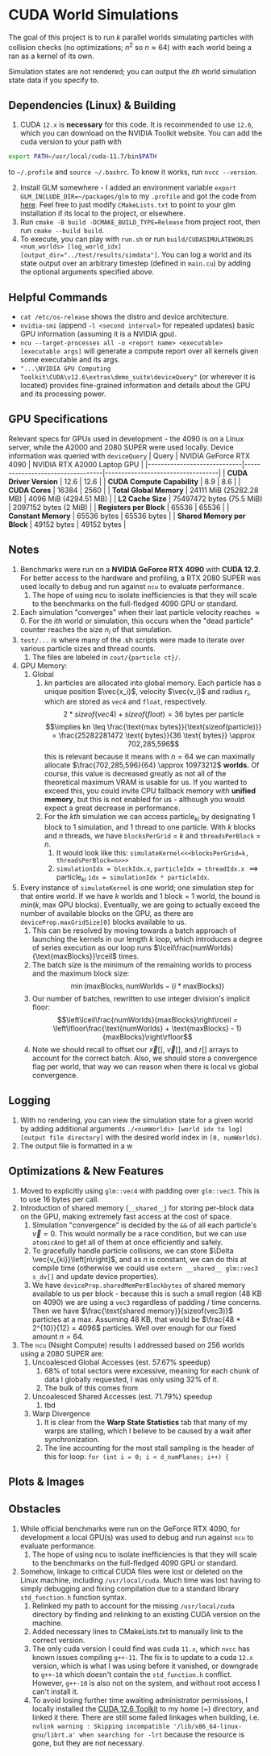 # CUDA World Simulations
The goal of this project is to run $k$ parallel worlds simulating particles with collision checks (no optimizations; $n^2$ so $n \approx 64$) with each world being a ran as a kernel of its own.

Simulation states are not rendered; you can output the $ith$ world simulation state data if you specify to.

## Dependencies (Linux) & Building
1. CUDA `12.x` is **necessary** for this code. It is recommended to use `12.6`, which you can download on the NVIDIA Toolkit website. You can add the cuda version to your path with
```sh
export PATH=/usr/local/cuda-11.7/bin$PATH
```
to `~/.profile` and `source ~/.bashrc`. To know it works, run `nvcc --version`.

2. Install GLM somewhere - I added an environment variable `export GLM_INCLUDE_DIR=~/packages/glm` to my `.profile` and got the code from [here](https://github.com/g-truc/glm/tree/master). Feel free to just modify `CMakeLists.txt` to point to your glm installation if its local to the project, or elsewhere.
3. Run `cmake -B build -DCMAKE_BUILD_TYPE=Release` from project root, then run `cmake --build build`.
4. To execute, you can play with `run.sh` or run `build/CUDASIMULATEWORLDS <num_worlds> [log_world_idx] [output_dir="../test/results/simdata"]`. You can log a world and its state output over an arbitrary timestep (defined in `main.cu`) by adding the optional arguments specified above.

## Helpful Commands
- `cat /etc/os-release` shows the distro and device architecture.
- `nvidia-smi` (append `-l <second interval>` for repeated updates) basic GPU information (assuming it is a NVIDIA gpu).
- `ncu --target-processes all -o <report name> <executable> [executable args]` will generate a compute report over all kernels given some executable and its args.
- `"...\NVIDIA GPU Computing Toolkit\CUDA\v12.6\extras\demo_suite\deviceQuery"` (or wherever it is located) provides fine-grained information and details about the GPU and its processing power.

## GPU Specifications
Relevant specs for GPUs used in development - the 4090 is on a Linux server, while the A2000 and 2080 SUPER were used locally. Device information was queried with `deviceQuery`
| Query                       | NVIDIA GeForce RTX 4090          | NVIDIA RTX A2000 Laptop GPU       |
|-----------------------------|----------------------------------|-----------------------------------|
| **CUDA Driver Version**     | 12.6                             | 12.6                              |
| **CUDA Compute Capability** | 8.9                              | 8.6                               |
| **CUDA Cores**              | 16384                            | 2560                              |
| **Total Global Memory**     | 24111 MiB (25282.28 MB)          | 4096 MiB (4294.51 MB)             |
| **L2 Cache Size**           | 75497472 bytes (75.5 MiB)        | 2097152 bytes (2 MiB)             |
| **Registers per Block**     | 65536                            | 65536                             |
| **Constant Memory**         | 65536 bytes                      | 65536 bytes                       |
| **Shared Memory per Block** | 49152 bytes                      | 49152 bytes                       |

## Notes
1. Benchmarks were run on a **NVIDIA GeForce RTX 4090** with **CUDA 12.2**. For better access to the hardware and profiling, a RTX 2080 SUPER was used locally to debug and run against `ncu` to evaluate performance.
   1. The hope of using ncu to isolate inefficiencies is that they will scale to the benchmarks on the full-fledged 4090 GPU or standard.
2. Each simulation "converges" when their last particle velocity reaches $\approx 0$. For the $ith$ world or simulation, this occurs when the "dead particle" counter reaches the size $n_i$ of that simulation.
3. `test/...` is where many of the .sh scripts were made to iterate over various particle sizes and thread counts.
   1. The files are labeled in `cout/{particle ct}/`.
4. GPU Memory:
   1. Global
      1. $kn$ particles are allocated into global memory. Each particle has a unique position $\vec{x_i}$, velocity $\vec{v_i}$ and radius $r_i$, which are stored as `vec4` and `float`, respectively. $$2 * sizeof(vec4) + sizeof(float) = 36 \text{ bytes per particle}$$ $$\implies kn \leq \frac{\text{max bytes}}{\text{sizeof(particle)}} = \frac{25282281472 \text{ bytes}}{36 \text{ bytes}} \approx 702,285,596$$ this is relevant because it means with $n = 64$ we can maximally allocate $\frac{702,285,596}{64} \approx 10973212$ **worlds.** Of course, this value is decreased greatly as not all of the theoretical maximum VRAM is usable for us. If you wanted to exceed this, you could invite CPU fallback memory with **unified memory**, but this is not enabled for us - although you would expect a great decrease in performance.
      2. For the $kth$ simulation we can access particle$_{ki}$ by designating 1 block to 1 simulation, and 1 thread to one particle. With $k$ blocks and $n$ threads, we have `blocksPerGrid` = $k$ and `threadsPerBlock` = $n$.
         1. It would look like this: `simulateKernel<<<blocksPerGrid=k, threadsPerBlock=n>>>`
         2. `simulationIdx = blockIdx.x`, `particleIdx = threadIdx.x` $\implies \text{particle}_{ki}$ `idx = simulationIdx * particleIdx`.
5. Every instance of `simulateKernel` is one world; one simulation step for that entire world. If we have $k$ worlds and 1 block = 1 world, the bound is $min(k, \text{max GPU blocks})$. Eventually, we are going to actually exceed the number of available blocks on the GPU, as there are `deviceProp.maxGridSize[0]` blocks available to us.
   1. This can be resolved by moving towards a batch approach of launching the kernels in our length $k$ loop, which introduces a degree of series execution as our loop runs $\lceil\frac{numWorlds}{\text{maxBlocks}}\rceil$ times.
   2. The batch size is the minimum of the remaining worlds to process and the maximum block size: $$\min(\text{maxBlocks}, \text{numWorlds} - (i * \text{maxBlocks}))$$
   3. Our number of batches, rewritten to use integer division's implicit floor: $$\left\lceil\frac{numWorlds}{maxBlocks}\right\rceil = \left\lfloor\frac{\text{numWorlds} + \text{maxBlocks} - 1}{maxBlocks}\right\rfloor$$
   4. Note we should recall to offset our $\vec{x}[]$, $\vec{v}[]$, and $r[]$ arrays to account for the correct batch. Also, we should store a convergence flag per world, that way we can reason when there is local vs global convergence.

## Logging
1. With no rendering, you can view the simulation state for a given world by adding additional arguments `./<numWorlds> [world idx to log] [output file directory]` with the desired world index in `[0, numWorlds)`.
2. The output file is formatted in a w

## Optimizations & New Features
1. Moved to explicitly using `glm::vec4` with padding over `glm::vec3`. This is to use 16 bytes per call.
2. Introduction of shared memory (`__shared__`) for storing per-block data on the GPU, making extremely fast access at the cost of space.
   1. Simulation "convergence" is decided by the `&&` of all each particle's $\vec{v} = 0$. This would normally be a race condition, but we can use `atomicAnd` to get all of them at once efficiently and safely.
   2. To gracefully handle particle collisions, we can store $\Delta \vec{v_{ki}}\left[n\right]$, and as $n$ is constant, we can do this at compile time (otherwise we could use `extern __shared__ glm::vec3 s_dv[]` and update device properties).
   3. We have `deviceProp.sharedMemPerBlockbytes` of shared memory available to us per block - because this is such a small region (48 KB on 4090) we are using a `vec3` regardless of padding / time concerns. Then we have $\frac{\text{shared memory}}{sizeof(vec3)}$ particles at a max. Assuming 48 KB, that would be $\frac{48 * 2^{10}}{12} = 4096$ particles. Well over enough for our fixed amount $n = 64$.
3. The `ncu` (Nsight Compute) results I addressed based on 256 worlds using a 2080 SUPER are:
   1. Uncoalesced Global Accesses (est. 57.67% speedup)
      1. 68% of total sectors were excessive, meaning for each chunk of data I globally requested, I was only using 32% of it.
      2. The bulk of this comes from 
   2. Uncoalesced Shared Accesses (est. 71.79%) speedup
      1. tbd
   3. Warp Divergence 
      1. It is clear from the **Warp State Statistics** tab that many of my warps are stalling, which I believe to be caused by a wait after synchronization.
      2. The line accounting for the most stall sampling is the header of this for loop: `for (int i = 0; i < d_numPlanes; i++) {`
 

## Plots & Images

## Obstacles
1. While official benchmarks were run on the GeForce RTX 4090, for development a local GPU(s) was used to debug and run against `ncu` to evaluate performance.
   1. The hope of using ncu to isolate inefficiencies is that they will scale to the benchmarks on the full-fledged 4090 GPU or standard. 
2. Somehow, linkage to critical CUDA files were lost or deleted on the Linux machine, including `/usr/local/cuda`. Much time was lost having to simply debugging and fixing compilation due to a standard library `std_function.h` function syntax.
   1. Relinked my path to account for the missing `/usr/local/cuda` directory by finding and relinking to an existing CUDA version on the machine.
   2. Added necessary lines to CMakeLists.txt to manually link to the correct version.
   3. The only cuda version I could find was cuda `11.x`, which `nvcc` has known issues compiling `g++-11`. The fix is to update to a cuda `12.x` version, which is what I was using before it vanished, or downgrade to `g++-10` which doesn't contain the `std_function.h` conflict. However, `g++-10` is also not on the system, and without root access I can't install it.
   4. To avoid losing further time awaiting administrator permissions, I locally installed the [CUDA 12.6 Toolkit](https://developer.nvidia.com/cuda-downloads?target_os=Linux&target_arch=x86_64&Distribution=Ubuntu&target_version=22.04&target_type=runfile_local) to my home (~) directory, and linked it there. There are still some failed linkages when building, i.e. `nvlink warning : Skipping incompatible '/lib/x86_64-linux-gnu/librt.a' when searching for -lrt` because the resource is gone, but they are not necessary.